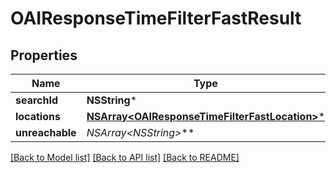 # OAIResponseTimeFilterFastResult

## Properties
Name | Type | Description | Notes
------------ | ------------- | ------------- | -------------
**searchId** | **NSString*** |  | 
**locations** | [**NSArray&lt;OAIResponseTimeFilterFastLocation&gt;***](OAIResponseTimeFilterFastLocation.md) |  | 
**unreachable** | **NSArray&lt;NSString*&gt;*** |  | 

[[Back to Model list]](../README.md#documentation-for-models) [[Back to API list]](../README.md#documentation-for-api-endpoints) [[Back to README]](../README.md)



